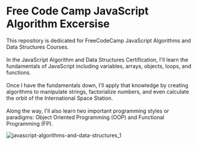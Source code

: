 # Free Code Camp JavaScript Algorithm Excersise
This repository is dedicated for FreeCodeCamp JavaScript Algorithms and Data Structures Courses.<br><br>
In the JavaScript Algorithm and Data Structures Certification, I'll learn the fundamentals of JavaScript including variables, arrays, objects, loops, and functions.
<br><br>
Once I have the fundamentals down, I'll apply that knowledge by creating algorithms to manipulate strings, factorialize numbers, and even calculate the orbit of the International Space Station.
<br><br>
Along the way, I'll also learn two important programming styles or paradigms: Object Oriented Programming (OOP) and Functional Programming (FP).

![javascript-algorithms-and-data-structures_1](https://github.com/AndyNotfound/FreeCodeCampJavaScript/assets/40969170/35db4157-6491-49fd-ad74-1411c9a5d43a)

